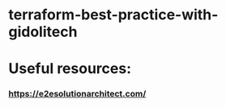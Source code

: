 # terraform-best-practice-with-gidolitech



# Useful resources:
### https://e2esolutionarchitect.com/